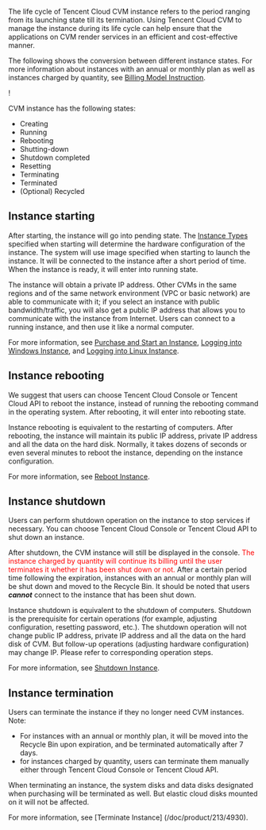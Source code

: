 The life cycle of Tencent Cloud CVM instance refers to the period ranging from its launching state till its termination. Using Tencent Cloud CVM to manage the instance during its life cycle can help ensure that the applications on CVM render services in an efficient and cost-effective manner.

The following shows the conversion between different instance states. For more information about instances with an annual or monthly plan as well as instances charged by quantity, see [Billing Model Instruction](/doc/product/213/2180).

! [](//Mc.qcloudimg.com/static/img/551771757a0419084585ccbfad776d86/image.png)

CVM instance has the following states:
- Creating 
- Running 
- Rebooting
- Shutting-down 
- Shutdown completed 
- Resetting
- Terminating 
- Terminated 
- (Optional) Recycled


## Instance starting
After starting, the instance will go into pending state. The [Instance Types](/doc/product/213/4833) specified when starting will determine the hardware configuration of the instance. The system will use image specified when starting to launch the instance. It will be connected to the instance after a short period of time. When the instance is ready, it will enter into running state.

The instance will obtain a private IP address. Other CVMs in the same regions and of the same network environment (VPC or basic network) are able to communicate with it; if you select an instance with public bandwidth/traffic, you will also get a public IP address that allows you to communicate with the instance from Internet. Users can connect to a running instance, and then use it like a normal computer.

For more information, see [Purchase and Start an Instance](/doc/product/213/4855), [Logging into Windows Instance](/doc/product/213/5435), and [Logging into Linux Instance](/doc/product/213/5436).

## Instance rebooting
We suggest that users can choose Tencent Cloud Console or Tencent Cloud API to reboot the instance, instead of running the rebooting command in the operating system. After rebooting, it will enter into rebooting state.

Instance rebooting is equivalent to the restarting of computers. After rebooting, the instance will maintain its public IP address, private IP address and all the data on the hard disk. Normally, it takes dozens of seconds or even several minutes to reboot the instance, depending on the instance configuration.

For more information, see [Reboot Instance](/doc/product/213/4928).

## Instance shutdown

Users can perform shutdown operation on the instance to stop services if necessary. You can choose Tencent Cloud Console or Tencent Cloud API to shut down an instance. 

After shutdown, the CVM instance will still be displayed in the console. <font color="red">The instance charged by quantity will continue its billing until the user terminates it whether it has been shut down or not. </font>After a certain period time following the expiration, instances with an annual or monthly plan will be shut down and moved to the Recycle Bin. It should be noted that users ***cannot*** connect to the instance that has been shut down.

Instance shutdown is equivalent to the shutdown of computers. Shutdown is the prerequisite for certain operations (for example, adjusting configuration, resetting password, etc.). The shutdown operation will not change public IP address, private IP address and all the data on the hard disk of CVM. But follow-up operations (adjusting hardware configuration) may change IP. Please refer to corresponding operation steps.

For more information, see [Shutdown Instance](/doc/product/213/4929).

## Instance termination
Users can terminate the instance if they no longer need CVM instances. Note:
- For instances with an annual or monthly plan, it will be moved into the Recycle Bin upon expiration, and be terminated automatically after 7 days.
- for instances charged by quantity, users can terminate them manually either through Tencent Cloud Console or Tencent Cloud API.

When terminating an instance, the system disks and data disks designated when purchasing will be terminated as well. But elastic cloud disks mounted on it will not be affected.

For more information, see [Terminate Instance] (/doc/product/213/4930).
